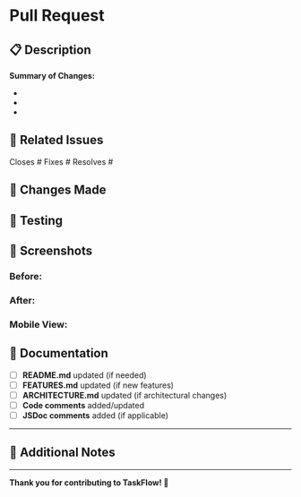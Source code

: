 # Pull Request

## 📋 Description

<!-- Provide a brief description of the changes introduced by this pull request -->

**Summary of Changes:**

-
-
-

## 🎯 Related Issues

<!-- Link any related issues using GitHub keywords -->

Closes #
Fixes #
Resolves #

## 🔧 Changes Made

<!-- Describe the technical changes in detail -->

## 🧪 Testing

<!-- Describe how you tested your changes -->

## 📸 Screenshots

<!-- Include screenshots of any visual changes -->

### Before:

<!-- Screenshot of the current state -->

### After:

<!-- Screenshot of the changes -->

### Mobile View:

<!-- Screenshot of mobile responsiveness if applicable -->

## 📝 Documentation

<!-- Check if documentation needs updates -->

- [ ] **README.md** updated (if needed)
- [ ] **FEATURES.md** updated (if new features)
- [ ] **ARCHITECTURE.md** updated (if architectural changes)
- [ ] **Code comments** added/updated
- [ ] **JSDoc comments** added (if applicable)

---

## 💭 Additional Notes

<!-- Any additional context or notes for reviewers -->

---

**Thank you for contributing to TaskFlow! 🎉**
